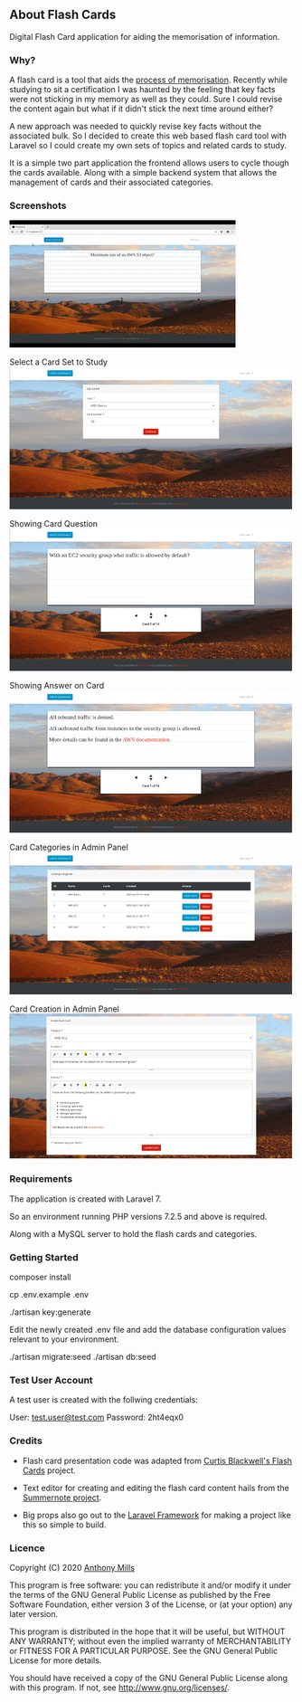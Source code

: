 ## About Flash Cards

Digital Flash Card application for aiding the memorisation of information. 

### Why?

A flash card is a tool that aids the [process of memorisation](https://en.wikipedia.org/wiki/Flashcard). Recently while studying to sit a certification I was haunted by the feeling that key facts were not sticking in my memory as well as they could. Sure I could revise the content again but what if it didn't stick the next time around either? 

A new approach was needed to quickly revise key facts without the associated bulk. So I decided to create this web based flash card tool with Laravel so I could create my own sets of topics and related cards to study.

It is a simple two part application the frontend allows users to cycle though the cards available. Along with a simple backend system that allows the management of cards and their associated categories.

### Screenshots

![Viewing Cards](/screenshots/cards.gif?raw=true "Looking at flash cards")

Select a Card Set to Study
![Topic Selection](/screenshots/1.png?raw=true "Select card set to study")

Showing Card Question
![Viewing Question](/screenshots/2.png?raw=true "Viewing Question")

Showing Answer on Card
![Showing Answer](/screenshots/3.png?raw=true "Showing Answer")

Card Categories in Admin Panel
![Card Categories](/screenshots/4.png?raw=true "Card Categories")

Card Creation in Admin Panel
![Card Creation](/screenshots/5.png?raw=true "Card Creation")

### Requirements 

The application is created with Laravel 7.

So an environment running PHP versions 7.2.5 and above is required.

Along with a MySQL server to hold the flash cards and categories.

### Getting Started

composer install 

cp .env.example .env

./artisan key:generate

Edit the newly created .env file and add the database configuration values relevant to your environment.

./artisan migrate:seed
./artisan db:seed

### Test User Account

A test user is created with the follwing credentials:

User: test.user@test.com
Password: 2ht4eqx0

### Credits

* Flash card presentation code was adapted from [Curtis Blackwell's Flash Cards](https://github.com/curtisblackwell/flash_cards) project.

* Text editor for creating and editing the flash card content hails from the [Summernote project](https://summernote.org/).

* Big props also go out to the [Laravel Framework](https://laravel.com/) for making a project like this so simple to build.

### Licence

Copyright (C) 2020 [Anthony Mills](http://www.anthony-mills.com)

This program is free software: you can redistribute it and/or modify
it under the terms of the GNU General Public License as published by
the Free Software Foundation, either version 3 of the License, or
(at your option) any later version.

This program is distributed in the hope that it will be useful,
but WITHOUT ANY WARRANTY; without even the implied warranty of
MERCHANTABILITY or FITNESS FOR A PARTICULAR PURPOSE.  See the
GNU General Public License for more details.

You should have received a copy of the GNU General Public License
along with this program.  If not, see <http://www.gnu.org/licenses/>.